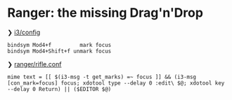 Ranger: the missing Drag'n'Drop
===============================

❯ [i3/config][]

```
bindsym Mod4+f         mark focus
bindsym Mod4+Shift+f unmark focus
```

❯ [ranger/rifle.conf][]

```
mime text = [[ $(i3-msg -t get_marks) =~ focus ]] && (i3-msg [con_mark=focus] focus; xdotool type --delay 0 :edit\ $@; xdotool key --delay 0 Return) || ($EDITOR $@)
```

[i3/config]:         https://github.com/alexherbo2/dotfiles/blob/master/i3/config
[ranger/rifle.conf]: https://github.com/alexherbo2/dotfiles/blob/master/ranger/rifle.conf
